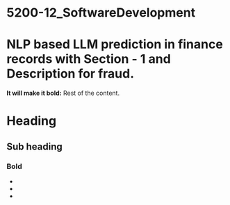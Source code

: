 # 5200-12_SoftwareDevelopment

# NLP based LLM prediction in finance records with Section - 1 and Description for fraud.

<b>It will make it bold:</b> Rest of the content.


# Heading

## Sub heading

### Bold

-
-
-
>
>
